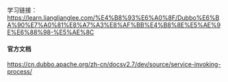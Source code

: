 学习链接：
https://learn.lianglianglee.com/%E4%B8%93%E6%A0%8F/Dubbo%E6%BA%90%E7%A0%81%E8%A7%A3%E8%AF%BB%E4%B8%8E%E5%AE%9E%E6%88%98-%E5%AE%8C

#### 官方文档
https://cn.dubbo.apache.org/zh-cn/docsv2.7/dev/source/service-invoking-process/


